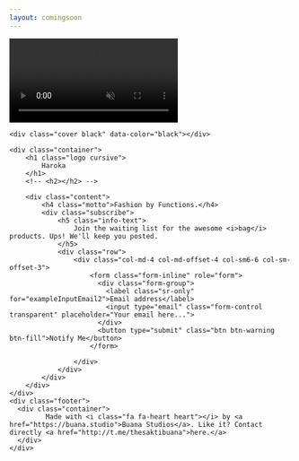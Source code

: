 ```yaml
---
layout: comingsoon
---
```


<div class="main" style="background-image: url('./assets/images/video_bg.jpg')">
        <video id="video_background" preload="auto" autoplay="true" loop="loop" muted="muted" volume="0" class="appl1-hdvd-xx">
            <source src="./assets/videos/bandung-gedung-sate.webm" type="video/webm">
            <source src="./assets/videos/bandung-gedung-sate.mp4" type="video/mp4">
            Video not supported
        </video>
<!--    Change the image source '/images/rick.jpg')" with your favourite image.     -->

    <div class="cover black" data-color="black"></div>

<!--   You can change the black color for the filter with those colors: blue, green, red, orange       -->

    <div class="container">
        <h1 class="logo cursive">
            Haroka
        </h1>
        <!-- <h2></h2> -->
<!--  H1 can have 2 designs: "logo" and "logo cursive"           -->

        <div class="content">
            <h4 class="motto">Fashion by Functions.</h4>
            <div class="subscribe">
                <h5 class="info-text">
                    Join the waiting list for the awesome <i>bag</i> products. Ups! We'll keep you posted.
                </h5>
                <div class="row">
                    <div class="col-md-4 col-md-offset-4 col-sm6-6 col-sm-offset-3">
                        <form class="form-inline" role="form">
                          <div class="form-group">
                            <label class="sr-only" for="exampleInputEmail2">Email address</label>
                            <input type="email" class="form-control transparent" placeholder="Your email here...">
                          </div>
                          <button type="submit" class="btn btn-warning btn-fill">Notify Me</button>
                        </form>

                    </div>
                </div>
            </div>
        </div>
    </div>
    <div class="footer">
      <div class="container">
             Made with <i class="fa fa-heart heart"></i> by <a href="https://buana.studio">Buana Studios</a>. Like it? Contact directly <a href="http://t.me/thesaktibuana">here.</a>
      </div>
    </div>
 </div>